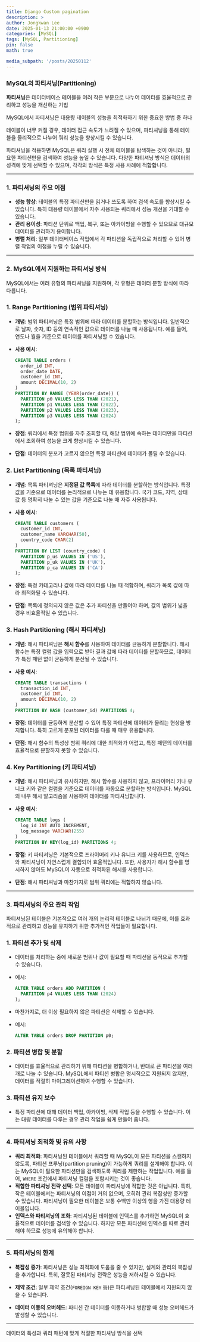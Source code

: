 ```yaml
---
title: Django Custom pagination
description: >
author: Jongkwan Lee
date: 2025-01-13 21:00:00 +0900
categories: [MySQL]
tags: [MySQL, Partitioning]
pin: false
math: true

media_subpath: '/posts/20250112'
---
```

### MySQL의 파티셔닝(Partitioning)

**파티셔닝**은 데이터베이스 테이블을 여러 작은 부분으로 나누어 데이터를 효율적으로 관리하고 성능을 개선하는 기법

MySQL에서 파티셔닝은 대용량 테이블의 성능을 최적화하기 위한 중요한 방법 중 하나

테이블이 너무 커질 경우, 데이터 접근 속도가 느려질 수 있으며, 파티셔닝을 통해 테이블을 물리적으로 나누어 쿼리 성능을 향상시킬 수 있습니다.

파티셔닝을 적용하면 MySQL은 쿼리 실행 시 전체 테이블을 탐색하는 것이 아니라, 필요한 파티션만을 검색하여 성능을 높일 수 있습니다. 다양한 파티셔닝 방식은 데이터의 성격에 맞게 선택할 수 있으며, 각각의 방식은 특정 사용 사례에 적합합니다.

---

### 1. **파티셔닝의 주요 이점**

- **성능 향상**: 테이블의 특정 파티션만을 읽거나 쓰도록 하여 검색 속도를 향상시킬 수 있습니다. 특히 대용량 테이블에서 자주 사용되는 쿼리에서 성능 개선을 기대할 수 있습니다.
- **관리 용이성**: 파티션 단위로 백업, 복구, 또는 아카이빙을 수행할 수 있으므로 대규모 데이터를 관리하기 용이합니다.
- **병렬 처리**: 일부 데이터베이스 작업에서 각 파티션을 독립적으로 처리할 수 있어 병렬 작업의 이점을 누릴 수 있습니다.

---

### 2. **MySQL에서 지원하는 파티셔닝 방식**

MySQL에서는 여러 유형의 파티셔닝을 지원하며, 각 유형은 데이터 분할 방식에 따라 다릅니다.

### 1. **Range Partitioning (범위 파티셔닝)**

- **개념**: 범위 파티셔닝은 특정 범위에 따라 데이터를 분할하는 방식입니다. 일반적으로 날짜, 숫자, ID 등의 연속적인 값으로 데이터를 나눌 때 사용됩니다. 예를 들어, 연도나 월을 기준으로 데이터를 파티셔닝할 수 있습니다.
- **사용 예시**:
    
    ```sql
    CREATE TABLE orders (
      order_id INT,
      order_date DATE,
      customer_id INT,
      amount DECIMAL(10, 2)
    )
    PARTITION BY RANGE (YEAR(order_date)) (
      PARTITION p0 VALUES LESS THAN (2021),
      PARTITION p1 VALUES LESS THAN (2022),
      PARTITION p2 VALUES LESS THAN (2023),
      PARTITION p3 VALUES LESS THAN (2024)
    );
    
    ```
    
- **장점**: 쿼리에서 특정 범위를 자주 조회할 때, 해당 범위에 속하는 데이터만을 파티션에서 조회하여 성능을 크게 향상시킬 수 있습니다.
- **단점**: 데이터의 분포가 고르지 않으면 특정 파티션에 데이터가 몰릴 수 있습니다.

### 2. **List Partitioning (목록 파티셔닝)**

- **개념**: 목록 파티셔닝은 **지정된 값 목록**에 따라 데이터를 분할하는 방식입니다. 특정 값을 기준으로 데이터를 논리적으로 나누는 데 유용합니다. 국가 코드, 지역, 상태 값 등 명확히 나눌 수 있는 값을 기준으로 나눌 때 자주 사용됩니다.
- **사용 예시**:
    
    ```sql
    CREATE TABLE customers (
      customer_id INT,
      customer_name VARCHAR(50),
      country_code CHAR(2)
    )
    PARTITION BY LIST (country_code) (
      PARTITION p_us VALUES IN ('US'),
      PARTITION p_uk VALUES IN ('UK'),
      PARTITION p_ca VALUES IN ('CA')
    );
    
    ```
    
- **장점**: 특정 카테고리나 값에 따라 데이터를 나눌 때 적합하며, 쿼리가 목록 값에 따라 최적화될 수 있습니다.
- **단점**: 목록에 정의되지 않은 값은 추가 파티션을 만들어야 하며, 값의 범위가 넓을 경우 비효율적일 수 있습니다.

### 3. **Hash Partitioning (해시 파티셔닝)**

- **개념**: 해시 파티셔닝은 **해시 함수**를 사용하여 데이터를 균등하게 분할합니다. 해시 함수는 특정 컬럼 값을 입력으로 받아 결과 값에 따라 데이터를 분할하므로, 데이터가 특정 패턴 없이 균등하게 분산될 수 있습니다.
- **사용 예시**:
    
    ```sql
    CREATE TABLE transactions (
      transaction_id INT,
      customer_id INT,
      amount DECIMAL(10, 2)
    )
    PARTITION BY HASH (customer_id) PARTITIONS 4;
    
    ```
    
- **장점**: 데이터를 균등하게 분산할 수 있어 특정 파티션에 데이터가 몰리는 현상을 방지합니다. 특히 고르게 분포된 데이터를 다룰 때 매우 유용합니다.
- **단점**: 해시 함수의 특성상 범위 쿼리에 대한 최적화가 어렵고, 특정 패턴의 데이터를 효율적으로 분할하지 못할 수 있습니다.

### 4. **Key Partitioning (키 파티셔닝)**

- **개념**: 해시 파티셔닝과 유사하지만, 해시 함수를 사용하지 않고, 프라이머리 키나 유니크 키와 같은 컬럼을 기준으로 데이터를 자동으로 분할하는 방식입니다. MySQL의 내부 해시 알고리즘을 사용하여 데이터를 파티셔닝합니다.
- **사용 예시**:
    
    ```sql
    CREATE TABLE logs (
      log_id INT AUTO_INCREMENT,
      log_message VARCHAR(255)
    )
    PARTITION BY KEY(log_id) PARTITIONS 4;
    
    ```
    
- **장점**: 키 파티셔닝은 기본적으로 프라이머리 키나 유니크 키를 사용하므로, 인덱스와 파티셔닝이 자연스럽게 결합되어 효율적입니다. 또한, 사용자가 해시 함수를 명시하지 않아도 MySQL이 자동으로 최적화된 해시를 사용합니다.
- **단점**: 해시 파티셔닝과 마찬가지로 범위 쿼리에는 적합하지 않습니다.

---

### 3. **파티셔닝의 주요 관리 작업**

파티셔닝된 테이블은 기본적으로 여러 개의 논리적 테이블로 나뉘기 때문에, 이를 효과적으로 관리하고 성능을 유지하기 위한 추가적인 작업들이 필요합니다.

### 1. **파티션 추가 및 삭제**

- 데이터를 처리하는 중에 새로운 범위나 값이 필요할 때 파티션을 동적으로 추가할 수 있습니다.
- 예시:
    
    ```sql
    ALTER TABLE orders ADD PARTITION (
      PARTITION p4 VALUES LESS THAN (2024)
    );
    
    ```
    
- 마찬가지로, 더 이상 필요하지 않은 파티션은 삭제할 수 있습니다.
- 예시:
    
    ```sql
    ALTER TABLE orders DROP PARTITION p0;
    
    ```
    

### 2. **파티션 병합 및 분할**

- 데이터를 효율적으로 관리하기 위해 파티션을 병합하거나, 반대로 큰 파티션을 여러 개로 나눌 수 있습니다. MySQL에서 파티션 병합은 명시적으로 지원되지 않지만, 데이터를 적절히 마이그레이션하여 수행할 수 있습니다.

### 3. **파티션 유지 보수**

- 특정 파티션에 대해 데이터 백업, 아카이빙, 삭제 작업 등을 수행할 수 있습니다. 이는 대량 데이터를 다루는 경우 관리 작업을 쉽게 만들어 줍니다.

---

### 4. **파티셔닝 최적화 및 유의 사항**

- **쿼리 최적화**: 파티셔닝된 테이블에서 쿼리할 때 MySQL이 모든 파티션을 스캔하지 않도록, 파티션 프루닝(partition pruning)이 가능하게 쿼리를 설계해야 합니다. 이는 MySQL이 필요한 파티션만을 검색하도록 쿼리를 제한하는 작업입니다. 예를 들어, `WHERE` 조건에서 파티셔닝 컬럼을 포함시키는 것이 좋습니다.
- **적합한 파티셔닝 전략 선택**: 모든 테이블이 파티셔닝에 적합한 것은 아닙니다. 특히, 작은 테이블에서는 파티셔닝의 이점이 거의 없으며, 오히려 관리 복잡성만 증가할 수 있습니다. 파티셔닝이 필요한 테이블은 보통 수백만 이상의 행을 가진 대용량 테이블입니다.
- **인덱스와 파티셔닝의 조화**: 파티셔닝된 테이블에 인덱스를 추가하면 MySQL이 효율적으로 데이터를 검색할 수 있습니다. 하지만 모든 파티션에 인덱스를 따로 관리해야 하므로 성능에 유의해야 합니다.

---

### 5. **파티셔닝의 한계**

- **복잡성 증가**: 파티셔닝은 성능 최적화에 도움을 줄 수 있지만, 설계와 관리의 복잡성을 추가합니다. 특히, 잘못된 파티셔닝 전략은 성능을 저하시킬 수 있습니다.

- **제약 조건**: 일부 제약 조건(`FOREIGN KEY` 등)은 파티셔닝된 테이블에서 지원되지 않을 수 있습니다.
- **데이터 이동의 오버헤드**: 파티션 간 데이터를 이동하거나 병합할 때 성능 오버헤드가 발생할 수 있습니다.

---

데이터의 특성과 쿼리 패턴에 맞게 적절한 파티셔닝 방식을 선택